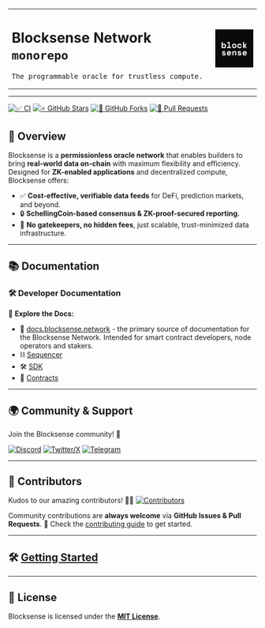 <table align="center">
  <tr>
    <td valign="top">
      <h1>Blocksense Network <code>monorepo</code></h1>
      <pre>The programmable oracle for trustless compute.</pre>
    </td>
    <td valign="center">
      <a href="https://docs.blocksense.network" target="_blank">
        <img src="./docs/assets/img/blocksense-logo.jpg" align="center" width="120">
      </a>
    </td>
  </tr>
</table>

---

[![✅ CI](https://github.com/blocksense-network/blocksense/actions/workflows/ci.yml/badge.svg)](https://github.com/blocksense-network/blocksense/actions)
[![⭐ GitHub Stars](https://img.shields.io/github/stars/blocksense-network/blocksense?style=social)](https://github.com/blocksense-network/blocksense/stargazers)
[![🍴 GitHub Forks](https://img.shields.io/github/forks/blocksense-network/blocksense?style=social)](https://github.com/blocksense-network/blocksense/network/members)
[![🚀 Pull Requests](https://img.shields.io/github/issues-pr/blocksense-network/blocksense)](https://github.com/blocksense-network/blocksense/pulls)

## 🚀 Overview

Blocksense is a **permissionless oracle network** that enables builders to bring **real-world data on-chain** with maximum flexibility and efficiency. Designed for **ZK-enabled applications** and decentralized compute, Blocksense offers:

- ✅ **Cost-effective, verifiable data feeds** for DeFi, prediction markets, and beyond.
- 🔒 **SchellingCoin-based consensus & ZK-proof-secured reporting.**
- 🔗 **No gatekeepers, no hidden fees**, just scalable, trust-minimized data infrastructure​​.

---

## 📚 Documentation

### 🛠 Developer Documentation

📖 **Explore the Docs:**

- 📌 [docs.blocksense.network](https://docs.blocksense.network/) - the primary source of documentation for the Blocksense Network. Intended for smart contract developers, node operators and stakers.
- ⛓ [Sequencer](apps/sequencer/README.md)
- 🛠 [SDK](libs/sdk/README.md)
- 📜 [Contracts](libs/ts/contracts/README.md)

---

## 🌍 Community & Support

Join the Blocksense community! 🎉

[![Discord](https://img.shields.io/badge/Discord-5865F2?logo=discord&logoColor=white&style=for-the-badge)](https://discord.gg/b3xmcWs4Qp)
[![Twitter/X](https://img.shields.io/badge/X-000000?logo=x&logoColor=white&style=for-the-badge)](https://x.com/blocksense_)
[![Telegram](https://img.shields.io/badge/Telegram-26A5E4?logo=telegram&logoColor=white&style=for-the-badge)](https://t.me/BlocksenseNetwork)

---

## 👥 Contributors

Kudos to our amazing contributors! 🚀🎉
[![Contributors](https://contrib.rocks/image?repo=blocksense-network/blocksense)](https://github.com/blocksense-network/blocksense/graphs/contributors)

Community contributions are **always welcome** via **GitHub Issues & Pull Requests**.
📝 Check the [contributing guide](./.github/CONTRIBUTING.md) to get started.

---

## 🛠 [Getting Started](./.github/SETUP.md)

---

## 📜 License

Blocksense is licensed under the **[MIT License](LICENSE)**.
